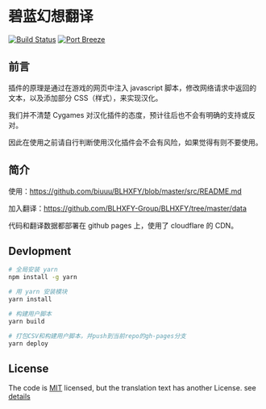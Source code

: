 # 碧蓝幻想翻译
[![Build Status](https://travis-ci.org/biuuu/BLHXFY.svg?branch=master)](https://travis-ci.org/biuuu/BLHXFY)
<a href="http://game.granbluefantasy.jp/#quest/index"><img alt="Port Breeze" src="https://img.shields.io/badge/Port-Breeze-green.svg"></a>
## 前言
插件的原理是通过在游戏的网页中注入 javascript 脚本，修改网络请求中返回的文本，以及添加部分 CSS（样式），来实现汉化。

我们并不清楚 Cygames 对汉化插件的态度，预计往后也不会有明确的支持或反对。

因此在使用之前请自行判断使用汉化插件会不会有风险，如果觉得有则不要使用。

## 简介
使用：https://github.com/biuuu/BLHXFY/blob/master/src/README.md

加入翻译：https://github.com/BLHXFY-Group/BLHXFY/tree/master/data

代码和翻译数据都部署在 github pages 上，使用了 cloudflare 的 CDN。

## Devlopment

```bash
# 全局安装 yarn
npm install -g yarn

# 用 yarn 安装模块
yarn install

# 构建用户脚本
yarn build

# 打包CSV和构建用户脚本，并push到当前repo的gh-pages分支
yarn deploy
```

## License
The code is [MIT](https://github.com/biuuu/BLHXFY/blob/master/LICENSE) licensed,
but the translation text has another License. see [details](https://github.com/biuuu/BLHXFY/tree/master/data)
